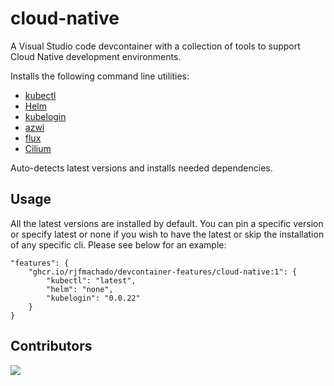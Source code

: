 # cloud-native

A Visual Studio code devcontainer with a collection of tools to support Cloud Native development environments.

Installs the following command line utilities:

* [kubectl](https://kubernetes.io/docs/tasks/tools/)
* [Helm](https://github.com/helm/helm/releases)
* [kubelogin](https://github.com/Azure/kubelogin/releases)
* [azwi](https://github.com/Azure/azure-workload-identity/releases)
* [flux](https://github.com/fluxcd/flux2/releases)
* [Cilium](https://github.com/cilium/cilium-cli/releases)

Auto-detects latest versions and installs needed dependencies.

## Usage

All the latest versions are installed by default. You can pin a specific version or specify latest or none if you wish to have the latest or skip the installation of any specific cli. Please see below for an example:

```
"features": {
    "ghcr.io/rjfmachado/devcontainer-features/cloud-native:1": {
        "kubectl": "latest",
        "helm": "none",
        "kubelogin": "0.0.22"
    }
}
```

## Contributors
<a href="https://github.com/rjfmachado/devcontainer-features/graphs/contributors">
  <img src="https://contrib.rocks/image?repo=rjfmachado/devcontainer-features" />
</a>
